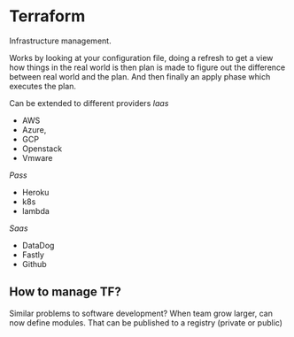 # Terraform #

Infrastructure management. 

Works by looking at your configuration file, doing a refresh to get a view how things in the real world is then plan is made to figure out the difference between real world and the plan. 
And then finally an apply phase which executes the plan.

Can be extended to different providers 
_Iaas_
- AWS
- Azure,
- GCP
- Openstack
- Vmware

_Pass_
- Heroku
- k8s
- lambda

_Saas_
- DataDog
- Fastly
- Github


## How to manage TF? ##
Similar problems to software development? When team grow larger, can now define modules. That can be published to a registry (private or public)
